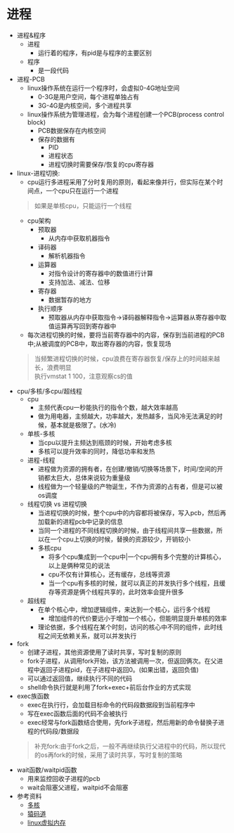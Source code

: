 # 进程
* 进程&程序
    * 进程
        * 运行着的程序，有pid是与程序的主要区别
    * 程序
        * 是一段代码
* 进程-PCB
    * linux操作系统在运行一个程序时，会虚拟0-4G地址空间
        * 0-3G是用户空间，每个进程单独占有
        * 3G-4G是内核空间，多个进程共享
    * linux操作系统为管理进程，会为每个进程创建一个PCB(process control block)
        * PCB数据保存在内核空间
        * 保存的数据有
            * PID
            * 进程状态
            * 进程切换时需要保存/恢复的cpu寄存器
* linux-进程切换:  
    * cpu运行多进程采用了分时复用的原则，看起来像并行，但实际在某个时间点，一个cpu只在运行一个进程
    > 如果是单核cpu，只能运行一个线程
    * cpu架构
        * 预取器
            * 从内存中获取机器指令
        * 译码器
            * 解析机器指令
        * 运算器
            * 对指令设计的寄存器中的数值进行计算
            * 支持加法、减法、位移
        * 寄存器
            * 数据暂存的地方
        * 执行顺序
            * 预取器从内存中获取指令->译码器解释指令->运算器从寄存器中取值运算再写回到寄存器中
    * 每次进程切换的时候，要将当前寄存器中的内容，保存到当前进程的PCB中;从被调度的PCB中，取出寄存器的内容，恢复现场
    > 当频繁进程切换的时候，cpu浪费在寄存器恢复/保存上的时间越来越长，浪费明显  
    执行vmstat 1 100，注意观察cs的值
* cpu/多核/多cpu/超线程
    * cpu
        * 主频代表cpu一秒能执行的指令个数，越大效率越高
        * 做为用电器，主频越大，功率越大，发热越多，当风冷无法满足的时候，基本就是极限了。(水冷)
    * 单核-多核
        * 当cpu以提升主频达到瓶颈的时候，开始考虑多核
        * 多核可以提升效率的同时，降低功率和发热
    * 进程-线程
        * 进程做为资源的拥有者，在创建/撤销/切换等场景下，时间/空间的开销都太巨大，总体来说较为重量级
        * 线程做为一个轻量级的产物诞生，不作为资源的占有者，但是可以被os调度
    * 线程切换 vs 进程切换
        * 当进程切换的时候，整个cpu中的内容都将被保存，写入pcb，然后再加载新的进程pcb中记录的信息
        * 当同一个进程的不同线程切换的时候，由于线程间共享一些数据，所以在一个cpu上切换的时候，替换的资源较少，开销较小
        * 多核cpu
            * 将多个cpu集成到一个cpu中|一个cpu拥有多个完整的计算核心，以上是俩种常见的说法
            * cpu不仅有计算核心，还有缓存，总线等资源
            * 当一个cpu有多核的时候，就可以真正的并发执行多个线程，且缓存等资源是俩个线程共享的，此时效率会提升很多
    * 超线程
        * 在单个核心中，增加逻辑组件，来达到一个核心，运行多个线程
            * 增加组件的代价要远小于增加一个核心，但能明显提升单核的效率
        * 理论依据，多个线程在某个时刻，访问的核心中不同的组件，此时线程之间无依赖关系，就可以并发执行
* fork
    * 创建子进程，其他资源使用了读时共享，写时复制的原则
    * fork子进程，从调用fork开始，该方法被调用一次，但返回俩次。在父进程中返回子进程pid，在子进程中返回0。(如果出错，返回负值)
    * 可以通过返回值，继续执行不同的代码
    * shell命令执行就是利用了fork+exec+前后台作业的方式实现
* exec族函数
    * exec在执行行，会加载目标命令的代码段数据段到当前程序中
    * 写在exec函数后面的代码不会被执行
    * exec经常与fork函数结合使用，先fork子进程，然后用新的命令替换子进程的代码段/数据段
    > 补充fork:由于fork之后，一般不再继续执行父进程中的代码，所以现代的os再fork的时候，采用了读时共享，写时复制的策略
* wait函数/waitpid函数
    * 用来监控回收子进程的pcb
    * wait会阻塞父进程，waitpid不会阻塞
*  参考资料
    * [多核](https://baike.baidu.com/item/%E5%A4%9A%E6%A0%B8%E5%A4%84%E7%90%86%E5%99%A8/10278420?fr=aladdin)
    * [猿码道](https://www.jianshu.com/p/5549e89133d2)
    * [linux虚拟内存](https://blog.csdn.net/ZYZMZM_/article/details/87893543)